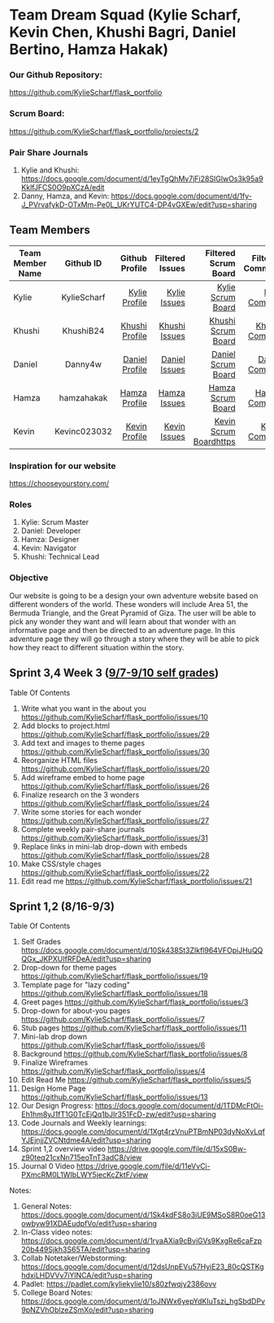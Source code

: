 
# Team Dream Squad (Kylie Scharf, Kevin Chen, Khushi Bagri, Daniel Bertino, Hamza Hakak)

### Our Github Repository: 
https://github.com/KylieScharf/flask_portfolio
### Scrum Board:
https://github.com/KylieScharf/flask_portfolio/projects/2
### Pair Share Journals
1. Kylie and Khushi: https://docs.google.com/document/d/1eyTgQhMv7jFi28SIGlwOs3k95a9KklfJFCS0O9pXCzA/edit
2. Danny, Hamza, and Kevin: https://docs.google.com/document/d/1fy-J_PVrvafykD-OTxMm-Pe0L_UKrYUTC4-DP4vGXEw/edit?usp=sharing

## Team Members
| Team Member Name        | Github ID     | Github Profile  | Filtered Issues | Filtered Scrum Board | Filtered Committs |
| -------------           |:-------------:|           -----:|           -----:|                -----:|             -----:|
| Kylie      | KylieScharf | [Kylie Profile](https://github.com/KylieScharf) | [Kylie Issues](https://github.com/KylieScharf/flask_portfolio/issues/assigned/KylieScharf) |  [Kylie Scrum Board](https://github.com/KylieScharf/flask_portfolio/projects/2?card_filter_query=assignee%3Akyliescharf)| [kylie Commits](https://github.com/KylieScharf/flask_portfolio/commits?author=KylieScharf) |
| Khushi      | KhushiB24 | [Khushi Profile](https://github.com/KhushiB24) | [Khushi Issues](https://github.com/KylieScharf/flask_portfolio/issues/assigned/KhushiB24) |  [Khushi Scrum Board](https://github.com/KylieScharf/flask_portfolio/projects/2?card_filter_query=assignee%3AKhushiB24)| [Khushi Commits](https://github.com/KylieScharf/flask_portfolio/commits?author=KhushiB24) |
| Daniel     | Danny4w | [Daniel Profile](https://github.com/Danny4w)| [Daniel Issues](https://github.com/KylieScharf/flask_portfolio/issues/assigned/Danny4w) |  [Daniel Scrum Board](https://github.com/KylieScharf/flask_portfolio/projects/2?card_filter_query=assignee%3ADanny4w)| [Daniel Commits](https://github.com/KylieScharf/flask_portfolio/commits?author=Danny4w) |
| Hamza    | hamzahakak | [Hamza Profile](https://github.com/hamzahakak) | [Hamza Issues](https://github.com/KylieScharf/flask_portfolio/issues/assigned/hamzahakak) |  [Hamza Scrum Board](https://github.com/KylieScharf/flask_portfolio/projects/2?card_filter_query=assignee%3Ahamzahakak)| [Hamza Commits](https://github.com/KylieScharf/flask_portfolio/commits?author=hamzahakak) |
| Kevin     | Kevinc023032 | [Kevin Profile](https://github.com/Kevinc023032) | [Kevin Issues](https://github.com/KylieScharf/flask_portfolio/issues/assigned/Kevinc023032) |  [Kevin Scrum Boardhttps](://github.com/KylieScharf/flask_portfolio/projects/2?card_filter_query=assignee%3AKevinc023032)| [Kevin Commits](https://github.com/KylieScharf/flask_portfolio/commits?author=Kevinc023032) |

### Inspiration for our website
https://chooseyourstory.com/
### Roles
1. Kylie: Scrum Master
2. Daniel: Developer
3. Hamza: Designer
4. Kevin: Navigator
5. Khushi: Technical Lead
### Objective
Our website is going to be a design your own adventure website based on different wonders of the world.
These wonders will include Area 51, the Bermuda Triangle, and the Great Pyramid of Giza.
The user will be able to pick any wonder they want and will learn about that wonder with an informative page and then be directed to an adventure page.
In this adventure page they will go through a story where they will be able to pick how they react to different situation within the story.


## Sprint 3,4 Week 3 ([9/7-9/10 self grades](https://docs.google.com/document/d/10Sk438St3Zlkfl964VFOpiJHuQQQGx_JKPXUIfRFDeA/edit?usp=sharing))
Table Of Contents
1. Write what you want in the about you https://github.com/KylieScharf/flask_portfolio/issues/10
2. Add blocks to project.html https://github.com/KylieScharf/flask_portfolio/issues/29
3. Add text and images to theme pages https://github.com/KylieScharf/flask_portfolio/issues/30
4. Reorganize HTML files https://github.com/KylieScharf/flask_portfolio/issues/20
5. Add wireframe embed to home page https://github.com/KylieScharf/flask_portfolio/issues/26
6. Finalize research on the 3 wonders https://github.com/KylieScharf/flask_portfolio/issues/24
7. Write some stories for each wonder https://github.com/KylieScharf/flask_portfolio/issues/27
8. Complete weekly pair-share journals https://github.com/KylieScharf/flask_portfolio/issues/31
9. Replace links in mini-lab drop-down with embeds https://github.com/KylieScharf/flask_portfolio/issues/28
10. Make CSS/style chages https://github.com/KylieScharf/flask_portfolio/issues/22
11. Edit read me https://github.com/KylieScharf/flask_portfolio/issues/21


## Sprint 1,2 (8/16-9/3) 
Table Of Contents
1. Self Grades https://docs.google.com/document/d/10Sk438St3Zlkfl964VFOpiJHuQQQGx_JKPXUIfRFDeA/edit?usp=sharing
2. Drop-down for theme pages https://github.com/KylieScharf/flask_portfolio/issues/19
3. Template page for "lazy coding" https://github.com/KylieScharf/flask_portfolio/issues/18
4. Greet pages https://github.com/KylieScharf/flask_portfolio/issues/3
5. Drop-down for about-you pages https://github.com/KylieScharf/flask_portfolio/issues/7
6. Stub pages https://github.com/KylieScharf/flask_portfolio/issues/11
7. Mini-lab drop down https://github.com/KylieScharf/flask_portfolio/issues/6
8. Background https://github.com/KylieScharf/flask_portfolio/issues/8
9. Finalize Wireframes https://github.com/KylieScharf/flask_portfolio/issues/4
10. Edit Read Me https://github.com/KylieScharf/flask_portfolio/issues/5
11. Design Home Page https://github.com/KylieScharf/flask_portfolio/issues/13
12. Our Design Progress: https://docs.google.com/document/d/1TDMcFtOi-Eh1hm8yJ1fT1G0TcEjQq1bJIr351FcD-zw/edit?usp=sharing
13. Code Journals and Weekly learnings: https://docs.google.com/document/d/1Xgt4rzVnuPTBmNP03dyNoXvLqfYJEjnjjZVCNtdme4A/edit?usp=sharing
14. Sprint 1,2 overview video https://drive.google.com/file/d/15xS0Bw-z90teq21cxNn715eoTnT3adC8/view
15. Journal 0 Video https://drive.google.com/file/d/11eVvCi-PXmcRM0L1WIbLWY5jecKcZktF/view

Notes:
1. General Notes: https://docs.google.com/document/d/1Sk4kdFS8o3iUE9MSoS8R0oeG13owbyw91XDAEudpfVo/edit?usp=sharing
2. In-Class video notes: https://docs.google.com/document/d/1ryaAXia9cBviGVs9KxgRe6caFzp20b449Sjkh3S65TA/edit?usp=sharing
3. Collab Notetaker/Webstorming: https://docs.google.com/document/d/12dsUnpEVu57HyiE23_80cQSTKghdxiLHDVVv7iYlNCA/edit?usp=sharing
4. Padlet: https://padlet.com/kyliekylie10/s80zfwqjy2386ovv
5. College Board Notes: https://docs.google.com/document/d/1oJNWx6yepYdKIuTszi_hgSbdDPv9pNZVhOblzeZSmXo/edit?usp=sharing




